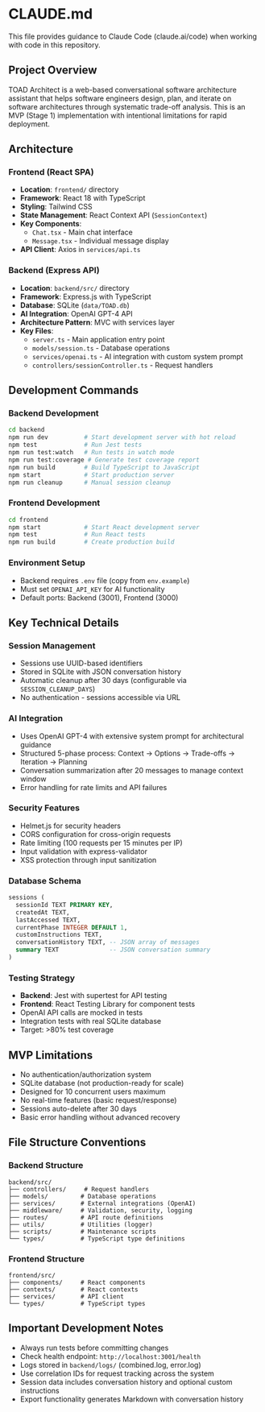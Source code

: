 # CLAUDE.md

This file provides guidance to Claude Code (claude.ai/code) when working with code in this repository.

## Project Overview

TOAD Architect is a web-based conversational software architecture assistant that helps software engineers design, plan, and iterate on software architectures through systematic trade-off analysis. This is an MVP (Stage 1) implementation with intentional limitations for rapid deployment.

## Architecture

### Frontend (React SPA)
- **Location**: `frontend/` directory
- **Framework**: React 18 with TypeScript
- **Styling**: Tailwind CSS
- **State Management**: React Context API (`SessionContext`)
- **Key Components**: 
  - `Chat.tsx` - Main chat interface
  - `Message.tsx` - Individual message display
- **API Client**: Axios in `services/api.ts`

### Backend (Express API)
- **Location**: `backend/src/` directory  
- **Framework**: Express.js with TypeScript
- **Database**: SQLite (`data/TOAD.db`)
- **AI Integration**: OpenAI GPT-4 API
- **Architecture Pattern**: MVC with services layer
- **Key Files**:
  - `server.ts` - Main application entry point
  - `models/session.ts` - Database operations
  - `services/openai.ts` - AI integration with custom system prompt
  - `controllers/sessionController.ts` - Request handlers

## Development Commands

### Backend Development
```bash
cd backend
npm run dev          # Start development server with hot reload
npm test             # Run Jest tests
npm run test:watch   # Run tests in watch mode
npm run test:coverage # Generate test coverage report
npm run build        # Build TypeScript to JavaScript
npm start            # Start production server
npm run cleanup      # Manual session cleanup
```

### Frontend Development
```bash
cd frontend
npm start            # Start React development server
npm test             # Run React tests
npm run build        # Create production build
```

### Environment Setup
- Backend requires `.env` file (copy from `env.example`)
- Must set `OPENAI_API_KEY` for AI functionality
- Default ports: Backend (3001), Frontend (3000)

## Key Technical Details

### Session Management
- Sessions use UUID-based identifiers
- Stored in SQLite with JSON conversation history
- Automatic cleanup after 30 days (configurable via `SESSION_CLEANUP_DAYS`)
- No authentication - sessions accessible via URL

### AI Integration
- Uses OpenAI GPT-4 with extensive system prompt for architectural guidance
- Structured 5-phase process: Context → Options → Trade-offs → Iteration → Planning
- Conversation summarization after 20 messages to manage context window
- Error handling for rate limits and API failures

### Security Features
- Helmet.js for security headers
- CORS configuration for cross-origin requests
- Rate limiting (100 requests per 15 minutes per IP)
- Input validation with express-validator
- XSS protection through input sanitization

### Database Schema
```sql
sessions (
  sessionId TEXT PRIMARY KEY,
  createdAt TEXT,
  lastAccessed TEXT,
  currentPhase INTEGER DEFAULT 1,
  customInstructions TEXT,
  conversationHistory TEXT, -- JSON array of messages
  summary TEXT              -- JSON conversation summary
)
```

### Testing Strategy
- **Backend**: Jest with supertest for API testing
- **Frontend**: React Testing Library for component tests
- OpenAI API calls are mocked in tests
- Integration tests with real SQLite database
- Target: >80% test coverage

## MVP Limitations

- No authentication/authorization system
- SQLite database (not production-ready for scale)
- Designed for 10 concurrent users maximum
- No real-time features (basic request/response)
- Sessions auto-delete after 30 days
- Basic error handling without advanced recovery

## File Structure Conventions

### Backend Structure
```
backend/src/
├── controllers/     # Request handlers
├── models/         # Database operations
├── services/       # External integrations (OpenAI)
├── middleware/     # Validation, security, logging
├── routes/         # API route definitions
├── utils/          # Utilities (logger)
├── scripts/        # Maintenance scripts
└── types/          # TypeScript type definitions
```

### Frontend Structure  
```
frontend/src/
├── components/     # React components
├── contexts/       # React contexts
├── services/       # API client
└── types/          # TypeScript types
```

## Important Development Notes

- Always run tests before committing changes
- Check health endpoint: `http://localhost:3001/health`
- Logs stored in `backend/logs/` (combined.log, error.log)
- Use correlation IDs for request tracking across the system
- Session data includes conversation history and optional custom instructions
- Export functionality generates Markdown with conversation history